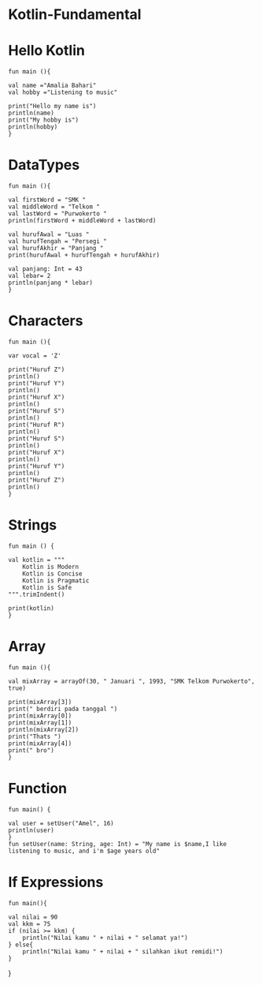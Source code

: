 # Kotlin-Fundamental
# Hello Kotlin
    fun main (){
    
    val name ="Amalia Bahari"
    val hobby ="Listening to music"

    print("Hello my name is")
    println(name)
    print("My hobby is")
    println(hobby)
    }


# DataTypes
    fun main (){

    val firstWord = "SMK "
    val middleWord = "Telkom "
    val lastWord = "Purwokerto "
    println(firstWord + middleWord + lastWord)

    val hurufAwal = "Luas "
    val hurufTengah = "Persegi "
    val hurufAkhir = "Panjang "
    print(hurufAwal + hurufTengah + hurufAkhir)

    val panjang: Int = 43
    val lebar= 2
    println(panjang * lebar)
    }

# Characters
    fun main (){

    var vocal = 'Z'

    print("Huruf Z")
    println()
    print("Huruf Y")
    println()
    print("Huruf X")
    println()
    print("Huruf S")
    println()
    print("Huruf R")
    println()
    print("Huruf S")
    println()
    print("Huruf X")
    println()
    print("Huruf Y")
    println()
    print("Huruf Z")
    println()
    }


# Strings
    fun main () {

    val kotlin = """
        Kotlin is Modern
        Kotlin is Concise
        Kotlin is Pragmatic
        Kotlin is Safe
    """.trimIndent()

    print(kotlin)
    }


# Array
    fun main (){

    val mixArray = arrayOf(30, " Januari ", 1993, "SMK Telkom Purwokerto", true)

    print(mixArray[3])
    print(" berdiri pada tanggal ")
    print(mixArray[0])
    print(mixArray[1])
    println(mixArray[2])
    print("Thats ")
    print(mixArray[4])
    print(" bro")
    }

# Function
    fun main() {

    val user = setUser("Amel", 16)
    println(user)
    }
    fun setUser(name: String, age: Int) = "My name is $name,I like listening to music, and i'm $age years old"
    

# If Expressions
    fun main(){

    val nilai = 90
    val kkm = 75
    if (nilai >= kkm) {
        println("Nilai kamu " + nilai + " selamat ya!")
    } else{
        println("Nilai kamu " + nilai + " silahkan ikut remidi!")
    }
}

